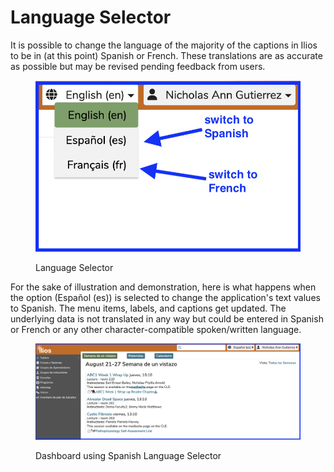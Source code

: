 # Language Selector

It is possible to change the language of the majority of the captions in Ilios to be in (at this point) Spanish or French. These translations are as accurate as possible but may be revised pending feedback from users.

<figure>
  <img src="../images/language_selector/language_switcher.png" alt="Language Switcher">
  <figcaption>
    <p>Language Selector</p>
  </figcaption>
</figure>

For the sake of illustration and demonstration, here is what happens when the option (Español (es)) is selected to change the application's text values to Spanish. The menu items, labels, and captions get updated. The underlying data is not translated in any way but could be entered in Spanish or French or any other character-compatible spoken/written language.

<figure>
  <img src="../images/language_selector/week_at_a_glance_esp.png" alt="Dashboard (Tablero)">
  <figcaption>
    <p>Dashboard using Spanish Language Selector</p>
  </figcaption>
</figure>
